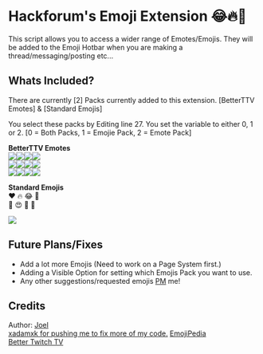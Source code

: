 # Hackforum's Emoji Extension 😂🔥🙏
This script allows you to access a wider range of Emotes/Emojis. They will be added to the Emoji Hotbar when you are making a thread/messaging/posting etc...

## Whats Included?
There are currently [2] Packs currently added to this extension. [BetterTTV Emotes] & [Standard Emojis]

You select these packs by Editing line 27. You set the variable to either 0, 1 or 2. [0 = Both Packs, 1 = Emojie Pack, 2 = Emote Pack]

<b>BetterTTV Emotes</b><br>
<img src="https://cdn.betterttv.net/emote/56cb56f5500cb4cf51e25b90/1x"><img src="https://cdn.betterttv.net/emote/5a6edb51f730010d194bdd46/1x"><img src="https://cdn.betterttv.net/emote/5a16ddca8c22a247ead62ceb/1x"><img src="https://cdn.betterttv.net/emote/5b1740221c5a6065a7bad4b5/1x"><br>
<img src="https://cdn.betterttv.net/emote/5aca62163e290877a25481ad/1x"><img src="https://cdn.betterttv.net/emote/59f27b3f4ebd8047f54dee29/1x"><img src="https://cdn.betterttv.net/emote/5b77ac3af7bddc567b1d5fb2/1x"><img src="https://cdn.betterttv.net/emote/5c548025009a2e73916b3a37/1x"><br>
<img src="https://cdn.betterttv.net/emote/583089f4737a8e61abb0186b/1x"><img src="https://cdn.betterttv.net/emote/55b6f480e66682f576dd94f5/1x"><img src="https://cdn.betterttv.net/emote/5e9c6c187e090362f8b0b9e8/1x"><img src="https://cdn.betterttv.net/emote/5d20a55de1cfde376e532972/1x">

<b>Standard Emojis</b><br>
❤ 🔥 😂 🥰 <br>
🥺 😍 👏 🙏
 
<img src="https://i.imgur.com/H6M0RoR.png">

## Future Plans/Fixes
- Add a lot more Emojis (Need to work on a Page System first.)
- Adding a Visible Option for setting which Emojis Pack you want to use.
- Any other suggestions/requested emojis <a href="https://hackforums.net/private.php?action=send&uid=3790579&subject=Emoji%20Suggestion">PM</a> me! 

## Credits 
Author: <a href="https://hackforums.net/member.php?action=profile&uid=3790579" target="_blank">Joel</a><br>
<a href="https://hackforums.net/member.php?action=profile&uid=1306528">xadamxk for pushing me to fix more of my code.</a>
<a href="https://emojipedia.org/">EmojiPedia</a><br>
<a href="https://betterttv.com/">Better Twitch TV</a>
